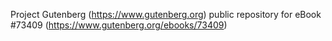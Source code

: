 Project Gutenberg (https://www.gutenberg.org) public repository for eBook #73409 (https://www.gutenberg.org/ebooks/73409)
